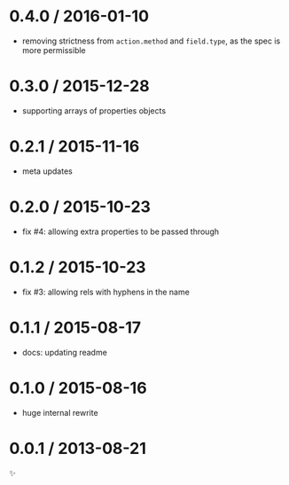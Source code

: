 
0.4.0 / 2016-01-10
==================

  * removing strictness from `action.method` and `field.type`, as the spec is more permissible

0.3.0 / 2015-12-28
==================

  * supporting arrays of properties objects

0.2.1 / 2015-11-16
==================

  * meta updates

0.2.0 / 2015-10-23
==================

  * fix #4: allowing extra properties to be passed through

0.1.2 / 2015-10-23
==================

  * fix #3: allowing rels with hyphens in the name

0.1.1 / 2015-08-17
==================

  * docs: updating readme

0.1.0 / 2015-08-16
==================

  * huge internal rewrite

0.0.1 / 2013-08-21
==================

:sparkles:
